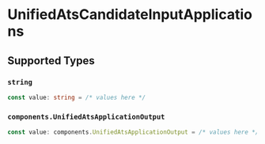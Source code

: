 # UnifiedAtsCandidateInputApplications


## Supported Types

### `string`

```typescript
const value: string = /* values here */
```

### `components.UnifiedAtsApplicationOutput`

```typescript
const value: components.UnifiedAtsApplicationOutput = /* values here */
```

